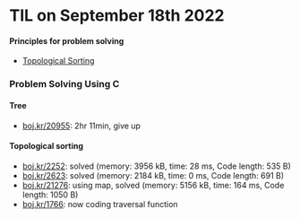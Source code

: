 # **TIL on September 18th 2022**
#### Principles for problem solving
- [Topological Sorting](../../../Computer%20science/Algorithm/t-sort-09-18-2022.md)

### Problem Solving Using C
#### Tree
- [boj.kr/20955](../../../Problem%20Solving/boj/Tree/20955-09-17-2022.cpp): 2hr 11min, give up

#### Topological sorting
- [boj.kr/2252](../../../Problem%20Solving/boj/Topological%20sorting/2252-09-18-2022.cpp): solved (memory: 3956 kB, time: 28 ms, Code length: 535 B)
- [boj.kr/2623](../../../Problem%20Solving/boj/Topological%20sorting/2623-09-18-2022.cpp): solved (memory: 2184 kB, time: 0 ms, Code length: 691 B)
- [boj.kr/21276](../../../Problem%20Solving/boj/Topological%20sorting/21276-09-18-2022.cpp): using map, solved (memory: 5156 kB, time: 164 ms, Code length: 1050 B)
- [boj.kr/1766](../../../Problem%20Solving/boj/Topological%20sorting/1766-09-18-2022.cpp): now coding traversal function